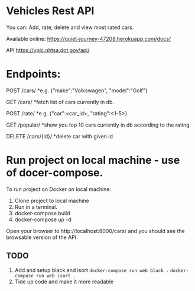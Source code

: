 # Vehicles Rest API
You can: Add, rate, delete and view most rated cars.

Available online: https://quiet-journey-47208.herokuapp.com/docs/

API https://vpic.nhtsa.dot.gov/api/

# Endpoints:

POST /cars/
*e.g. {"make":"Volkswagen", "model":"Golf"}

  GET /cars/
  *fetch list of cars currently in db.

POST /rate/
*e.g. {"car":<car_id>, "rating":<1-5>}

  GET /popular/
  *show you top 10 cars currently in db according to the rating

DELETE /cars/{id}/
*delete car with given id

# Run project on local machine - use of docer-compose.

To run project on Docker on local machine:

1. Clone project to local machine
2. Run in a terminal.
3. docker-compose build
4. docker-compose up -d

Open your browser to http://localhost:8000/cars/ and you should see the browsable version of the API.

## TODO
1. Add and setup black and isort
```docker-compose run web black .```
```docker-compose run web isort .```
2. Tide up code and make it more readable
